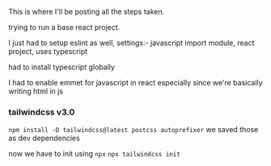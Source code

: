 This is where I'll be posting all the steps taken.

trying to run a base react project.

I just had to setup eslint as well, 
settings:- javascript import module, react project, uses typescript

had to install typescript globally

I had to enable emmet for javascript in react especially since we're basically writing html in js


### tailwindcss v3.0
`npm install -D tailwindcss@latest postcss autoprefixer`
we saved those as dev dependencies

now we have to init using `npx`
`npx tailwindcss init`